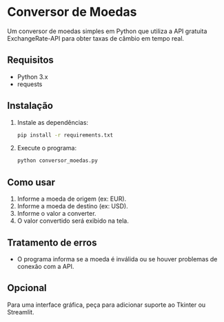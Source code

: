 # Conversor de Moedas

Um conversor de moedas simples em Python que utiliza a API gratuita ExchangeRate-API para obter taxas de câmbio em tempo real.

## Requisitos
- Python 3.x
- requests

## Instalação

1. Instale as dependências:
   ```bash
   pip install -r requirements.txt
   ```

2. Execute o programa:
   ```bash
   python conversor_moedas.py
   ```

## Como usar

1. Informe a moeda de origem (ex: EUR).
2. Informe a moeda de destino (ex: USD).
3. Informe o valor a converter.
4. O valor convertido será exibido na tela.

## Tratamento de erros
- O programa informa se a moeda é inválida ou se houver problemas de conexão com a API.

## Opcional
Para uma interface gráfica, peça para adicionar suporte ao Tkinter ou Streamlit. 